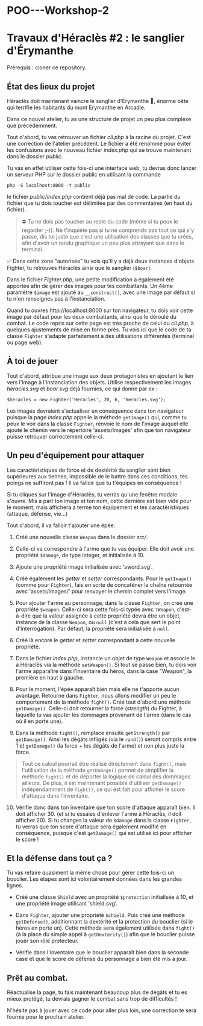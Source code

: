# POO---Workshop-2

# Travaux d'Héraclès #2 : le sanglier d'Érymanthe
 
Prérequis : cloner ce repository.
 
## État des lieux du projet
 
Héraclès doit maintenant vaincre le sanglier d'Érymanthe 🐗, énorme bête qui terrifie les habitants du mont Erymanthe en Arcadie.
 
Dans ce nouvel atelier, tu as une structure de projet un peu plus complexe que précédemment. 

Tout d'abord, tu vas retrouver un fichier *cli.php* à la racine du projet. C'est une correction de l'atelier précédent. Le fichier a été renommé pour éviter les confusions avec le nouveau fichier *index.php* qui se trouve maintenant dans le dossier *public*. 

Tu vas en effet utiliser cette fois-ci une interface web, tu devras donc lancer un serveur PHP sur le dossier public en utilisant la commande
 
`php -S localhost:8000 -t public`
 
le fichier *public/index.php* contient déjà pas mal de code. La partie du fichier que tu dois toucher est délimitée par des commentaires (en haut du fichier). 
 
> ⛔ Tu ne dois pas toucher au reste du code (même si tu peux le regarder ;-)). Ne t'inquiète pas si tu ne comprends pas tout ce qui s'y passe, dis toi juste que c'est une utilisation des classes que tu crées, afin d'avoir un rendu graphique un peu plus attrayant que dans le terminal.
 
✅ Dans cette zone "autorisée" tu vois qu'il y a déjà deux instances d'objets Fighter, tu retrouves Héraclès ainsi que le sanglier (`$boar`).
 
Dans le fichier *Fighter.php*, une petite modification a également été apportée afin de gérer des images pour tes combattants. Un 4ème paramètre `$image` est ajouté au `__construct()`, avec une image par défaut si tu n'en renseignes pas à l'instanciation. 
 
Quand tu ouvres http://localhost:8000 sur ton navigateur, tu dois voir cette image par défaut pour les deux combattants, ainsi que le déroulé du combat. Le code repris sur cette page est très proche de celui du *cli.php*, à quelques ajustements de mise en forme près. Tu vois ici que le code de ta classe `Fighter` s'adapte parfaitement à des utilisations différentes (terminal ou page web).
 
 
## À toi de jouer
 
Tout d'abord, attribue une image aux deux protagonistes en ajoutant le lien vers l'image à l'instanciation des objets.
Utilise respectivement les images *heracles.svg* et *boar.svg* déjà fournies, ce qui donne par ex :
 
```
$heracles = new Fighter('Heracles', 20, 6, 'heracles.svg');
```
 
Les images devraient s'actualiser en conséquence dans ton navigateur puisque la page *index.php* appelle la méthode `getImage()` qui, comme tu peux le voir dans la classe `Fighter`, renvoie le nom de l'image auquel elle ajoute le chemin vers le répertoire 'assets/images' afin que ton navigateur puisse retrouver correctement celle-ci.
 
## Un peu d'équipement pour attaquer
 
Les caractéristiques de force et de dextérité du sanglier sont bien supérieures aux tiennes, impossible de le battre dans ces conditions, tes poings ne suffiront pas ! Il va falloir que tu t'équipes en conséquence ! 
 
Si tu cliques sur l'image d'Héraclès, tu verras qu'une fenêtre modale s'ouvre. Mis à part ton image et ton nom, cette dernière est bien vide pour le moment, mais affichera à terme ton équipement et tes caractéristiques (attaque, défense, vie...)
 
Tout d'abord, il va falloir t'ajouter une épée.
 
1. Créé une nouvelle classe `Weapon` dans le dossier *src/*.
2. Celle-ci va correspondre à l'arme que tu vas équiper. Elle doit avoir une propriété `$damage`, de type integer, et initialisée à 10.
3. Ajoute une propriété image initialisée avec 'sword.svg'. 

4. Créé également les *getter* et *setter* correspondants. Pour le `getImage()` (comme pour `Fighter`), fais en sorte de concaténer la chaîne retournée avec 'assets/images/' pour renvoyer le chemin complet vers l'image.
 
5. Pour ajouter l'arme au personnage, dans la classe `Fighter`, on crée une propriété `$weapon`. Celle-ci sera cette fois-ci typée avec  `?Weapon`, c'est-à-dire que la valeur assignée à cette propriété devra être un objet, instance de la classe `Weapon`, ou `null` (c'est à cela que sert le point d'interrogation). Par défaut, la propriété sera initialisée à `null`. 

6. Créé là encore le *getter* et *setter* correspondant à cette nouvelle propriété.
 
7. Dans le fichier *index.php*, instancie un objet de type `Weapon` et associe le à Héraclès via la méthode `setWeapon()`. Si tout se passe bien, tu dois voir l'arme apparaître dans l'inventaire du héros, dans la case "Weapon", la première en haut à gauche.
 
8. Pour le moment, l'épée apparaît bien mais elle ne t'apporte aucun avantage. Retourne dans `Fighter`, nous allons modifier un peu le comportement de la méthode `fight()`.
Créé tout d'abord une méthode `getDamage()`. Celle-ci doit retourner la force (*strength*) du Fighter, à laquelle tu vas ajouter les dommages provenant de l'arme (dans le cas où il en porte une).
 
9. Dans la méthode `fight()`, remplace ensuite `getStrength()` par `getDamage()`. Ainsi les dégâts infligés (via le `rand()`) seront compris entre 1 et `getDamage()` (la force + les dégâts de l'arme) et non plus juste la force. 
 
> Tout ce calcul pourrait être réalisé directement dans `fight()`, mais l'utilisation de la méthode `getDamage()` permet de simplifier la méthode `fight()` et de déporter la logique de calcul des dommages ailleurs. De plus, il est maintenant possible d'utiliser `getDamage()` indépendamment de `fight()`, ce qui est fait pour afficher le score d'attaque dans l'inventaire.
 
10. Vérifie donc dans ton inventaire que ton score d'attaque apparaît bien. Il doit afficher 30. (et si tu essaies d'enlever l'arme à Héraclès, il doit afficher 20). Si tu changes la valeur de `$damage` dans la classe `Fighter`, tu verras que ton score d'attaque sera également modifié en conséquence, puisque c'est `getDamage()` qui est utilisé ici pour afficher le score ! 
 
 
## Et la défense dans tout ça ? 
 
Tu vas refaire quasiment la même chose pour gérer cette fois-ci un bouclier. Les étapes sont ici volontairement  données dans les grandes lignes.
 
- Créé une classe `Shield` avec un propriété `$protection` initialisée à 10, et une propriété image utilisant 'shield.svg'.
 
- Dans `Fighter`, ajouter une propriété `$shield`. Puis créé une méthode `getDefense()`, additionnant la dextérité et la protection du bouclier (si le héros en porte un). Cette méthode sera également utilisée dans `fight()` (à la place du simple appel à `getDexterity()`) afin que le bouclier puisse jouer son rôle protecteur. 
 
- Vérifie dans l'inventaire que le bouclier apparaît bien dans la seconde case et que le score de défense du personnage a bien été mis à jour.
 
## Prêt au combat.
 
Réactualise la page, tu fais maintenant beaucoup plus de dégâts et tu es mieux protégé, tu devrais gagner le combat sans trop de difficultés !
 
N'hésite pas à jouer avec ce code pour aller plus loin, une correction te sera fournie pour le prochain atelier.
